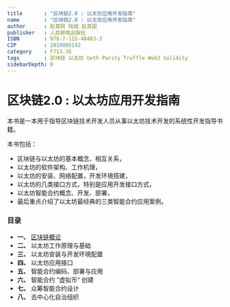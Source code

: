 ```yaml
---
title       : "区块链2.0 : 以太坊应用开发指南"
name        : "区块链2.0 : 以太坊应用开发指南"
author      : 赵其刚 陆斌 赵其国
publisher   : 人民邮电出版社
ISBN        : 978-7-115-48483-3
CIP         : 2018095142
category    : F713.36
tags        : 区块链 以太坊 Geth Parity Truffle Web3 Solidity
sidebarDepth: 0
---
```


区块链2.0 : 以太坊应用开发指南
==========================

本书是一本用于指导区块链技术开发人员从事以太坊技术开发的系统性开发指导书籍。

本书包括：

- 区块链与以太坊的基本概念、相互关系，
- 以太坊的软件架构、工作机理，
- 以太坊的安装、网络配置，开发环境搭建，
- 以太坊的几类接口方式，特别是应用开发接口方式，
- 以太坊智能合约概念、开发、部署，
- 最后重点介绍了以太坊最经典的三类智能合约应用案例。

### 目录

- **一、** [区块链概论](./chapter01)
- **二、** 以太坊工作原理与基础
- **三、** 以太坊安装与开发环境配置
- **四、** 以太坊应用接口
- **五、** 智能合约编码、部署与应用
- **六、** 智能合约 ”虚拟币“ 创建 
- **七、** 众筹智能合约设计
- **八、** 去中心化自治组织
